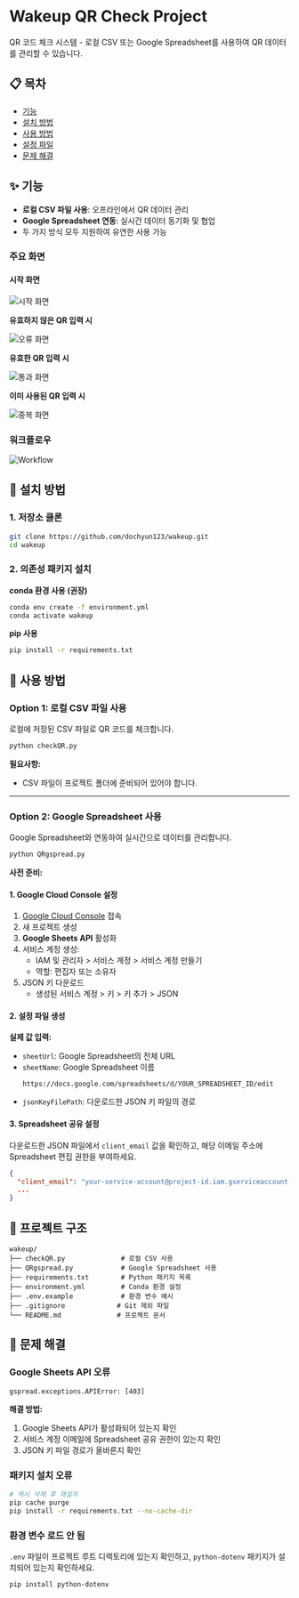 # Wakeup QR Check Project

QR 코드 체크 시스템 - 로컬 CSV 또는 Google Spreadsheet를 사용하여 QR 데이터를 관리할 수 있습니다.

## 📋 목차

- [기능](#기능)
- [설치 방법](#설치-방법)
- [사용 방법](#사용-방법)
- [설정 파일](#설정-파일)
- [문제 해결](#문제-해결)

## ✨ 기능

- **로컬 CSV 파일 사용**: 오프라인에서 QR 데이터 관리
- **Google Spreadsheet 연동**: 실시간 데이터 동기화 및 협업
- 두 가지 방식 모두 지원하여 유연한 사용 가능

### 주요 화면

#### 시작 화면

![시작 화면](./시작화면.png)


**유효하지 않은 QR 입력 시**

![오류 화면](./오류화면.png)

**유효한 QR 입력 시**

![통과 화면](./통과화면.png)

**이미 사용된 QR 입력 시**

![중복 화면](./중복화면.png)

### 워크플로우

![Workflow](./Workflow.png)

## 🚀 설치 방법

### 1. 저장소 클론

```bash
git clone https://github.com/dochyun123/wakeup.git
cd wakeup
```

### 2. 의존성 패키지 설치

**conda 환경 사용 (권장)**

```bash
conda env create -f environment.yml
conda activate wakeup
```

**pip 사용**

```bash
pip install -r requirements.txt
```

## 📖 사용 방법

### Option 1: 로컬 CSV 파일 사용

로컬에 저장된 CSV 파일로 QR 코드를 체크합니다.

```bash
python checkQR.py
```

**필요사항:**

- CSV 파일이 프로젝트 폴더에 준비되어 있어야 합니다.

---

### Option 2: Google Spreadsheet 사용

Google Spreadsheet와 연동하여 실시간으로 데이터를 관리합니다.

```bash
python QRgspread.py
```

**사전 준비:**

#### 1. Google Cloud Console 설정

1. [Google Cloud Console](https://console.cloud.google.com/) 접속
2. 새 프로젝트 생성
3. **Google Sheets API** 활성화
4. 서비스 계정 생성:
   - IAM 및 관리자 > 서비스 계정 > 서비스 계정 만들기
   - 역할: 편집자 또는 소유자
5. JSON 키 다운로드
   - 생성된 서비스 계정 > 키 > 키 추가 > JSON

#### 2. 설정 파일 생성

**실제 값 입력:**

- `sheetUrl`: Google Spreadsheet의 전체 URL
- `sheetName`: Google Spreadsheet 이름
  ```
  https://docs.google.com/spreadsheets/d/YOUR_SPREADSHEET_ID/edit
  ```
- `jsonKeyFilePath`: 다운로드한 JSON 키 파일의 경로

#### 3. Spreadsheet 공유 설정

다운로드한 JSON 파일에서 `client_email` 값을 확인하고, 해당 이메일 주소에 Spreadsheet 편집 권한을 부여하세요.

```json
{
  "client_email": "your-service-account@project-id.iam.gserviceaccount.com",
  ...
}
```

## 📁 프로젝트 구조

```
wakeup/
├── checkQR.py              # 로컬 CSV 사용
├── QRgspread.py            # Google Spreadsheet 사용
├── requirements.txt        # Python 패키지 목록
├── environment.yml         # Conda 환경 설정
├── .env.example            # 환경 변수 예시
├── .gitignore             # Git 제외 파일
└── README.md              # 프로젝트 문서
```

## 🔧 문제 해결

### Google Sheets API 오류

```
gspread.exceptions.APIError: [403]
```

**해결 방법:**

1. Google Sheets API가 활성화되어 있는지 확인
2. 서비스 계정 이메일에 Spreadsheet 공유 권한이 있는지 확인
3. JSON 키 파일 경로가 올바른지 확인

### 패키지 설치 오류

```bash
# 캐시 삭제 후 재설치
pip cache purge
pip install -r requirements.txt --no-cache-dir
```

### 환경 변수 로드 안 됨

`.env` 파일이 프로젝트 루트 디렉토리에 있는지 확인하고, `python-dotenv` 패키지가 설치되어 있는지 확인하세요.

```bash
pip install python-dotenv
```
